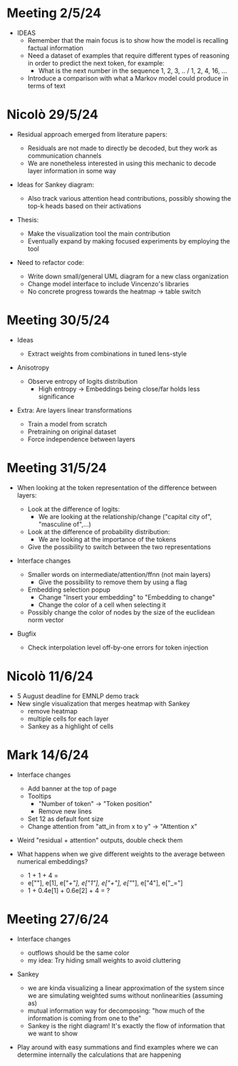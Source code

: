 # Meeting 2/5/24

- IDEAS
    - Remember that the main focus is to show how the model is recalling factual information
    - Need a dataset of examples that require different types of reasoning in order to predict the next token, for example:
        - What is the next number in the sequence 1, 2, 3, .. / 1, 2, 4, 16, ...
    - Introduce a comparison with what a Markov model could produce in terms of text

# Nicolò 29/5/24

- Residual approach emerged from literature papers:
    - Residuals are not made to directly be decoded, but they work as communication channels
    - We are nonetheless interested in using this mechanic to decode layer information in some way

- Ideas for Sankey diagram:
    - Also track various attention head contributions, possibly showing the top-k heads based on their activations

- Thesis:
    - Make the visualization tool the main contribution
    - Eventually expand by making focused experiments by employing the tool

- Need to refactor code:
    - Write down small/general UML diagram for a new class organization
    - Change model interface to include Vincenzo's libraries
    - No concrete progress towards the heatmap -> table switch

# Meeting 30/5/24

- Ideas
    - Extract weights from combinations in tuned lens-style

- Anisotropy
    - Observe entropy of logits distribution
        - High entropy -> Embeddings being close/far holds less significance

- Extra: Are layers linear transformations
    - Train a model from scratch
    - Pretraining on original dataset
    - Force independence between layers

# Meeting 31/5/24

- When looking at the token representation of the difference between layers:
    - Look at the difference of logits:
        - We are looking at the relationship/change ("capital city of", "masculine of",...)
    - Look at the difference of probability distribution:
        - We are looking at the importance of the tokens
    - Give the possibility to switch between the two representations

- Interface changes
    - Smaller words on intermediate/attention/ffnn (not main layers)
        - Give the possibility to remove them by using a flag
    - Embedding selection popup
        - Change "Insert your embedding" to "Embedding to change"
        - Change the color of a cell when selecting it
    - Possibly change the color of nodes by the size of the euclidean norm vector

- Bugfix
    - Check interpolation level off-by-one errors for token injection

# Nicolò 11/6/24

- 5 August deadline for EMNLP demo track
- New single visualization that merges heatmap with Sankey
    - remove heatmap
    - multiple cells for each layer
    - Sankey as a highlight of cells

# Mark 14/6/24

- Interface changes
    - Add banner at the top of page
    - Tooltips
        - "Number of token" -> "Token position"
        - Remove new lines
    - Set 12 as default font size
    - Change attention from "att_in from x to y" -> "Attention x"

- Weird "residual + attention" outputs, double check them

- What happens when we give different weights to the average between numerical embeddings?
    - 1 + 1 + 4 = 
    - e[""], e[1], e["_+"], e["_1"], e["_+"], e["_"], e["4"], e["_="]
    - 1 + 0.4e[1] + 0.6e[2] + 4 = ?

# Meeting 27/6/24

- Interface changes
    - outflows should be the same color 
    - my idea: Try hiding small weights to avoid cluttering

- Sankey
    - we are kinda visualizing a linear approximation of the system since we are simulating weighted sums without nonlinearities (assuming as)
    - mutual information way for decomposing: "how much of the information is coming from one to the"
    - Sankey is the right diagram! It's exactly the flow of information that we want to show

- Play around with easy summations and find examples where we can determine internally the calculations that are happening